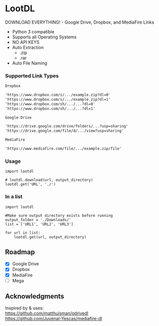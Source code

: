 # LootDL
DOWNLOAD EVERYTHING! - Google Drive, Dropbox, and MediaFire Links

- Python 3 compatible
- Supports all Operating Systems
- NO API KEYS
- Auto Extraction
  - .zip
  - .rar
- Auto File Naming

### Supported Link Types
```txt
Dropbox

'https://www.dropbox.com/s/.../example.zip?dl=0'
'https://www.dropbox.com/s/.../example.zip?dl=1'
'https://www.dropbox.com/sh/.../...?dl=0'
'https://www.dropbox.com/sh/.../...?dl=1'  

Google Drive

'https://drive.google.com/drive/folders/...?usp=sharing'
'https://drive.google.com/file/d/.../view?usp=sharing'

MediaFire

'https://www.mediafire.com/file/.../example.zip/file'
```

### Usage
```python3
import lootdl

# lootdl.download(url, output_directory)
lootdl.get('URL', './')
```
### In a list
```python3
import lootdl

#Make sure output directory exists before running
output_folder = './Downloads/'
list = ['URL1', 'URL2', 'URL3']

for url in list:
    lootdl.get(url, output_directory)
```

## Roadmap
- [X] Google Drive
- [X] Dropbox
- [X] MediaFire
- [ ] Mega
 
## Acknowledgments
Inspired by & uses:<br/>
https://github.com/matthuisman/gdrivedl <br/>
https://github.com/Juvenal-Yescas/mediafire-dl
